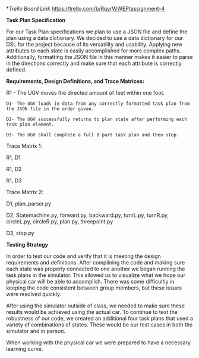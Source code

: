 
**Trello Board Link*
https://trello.com/b/RqyrWWEP/assignment-4


**Task Plan Specification**

For our Task Plan specifications we plan to use a JSON file and define the plan using a data dictionary. 
We decided to use a data dictionary for our DSL for the project because of its versatility and usability. 
Applying new attributes to each state is easily accomplished for more complex paths. 
Additionally, formatting the JSON file in this manner makes it easier to parse in the directions correctly and make sure that each attribute is correctly defined.

**Requirements, Design Definitions, and Trace Matrices:**

R1 - The UGV moves the directed amount of feet within one foot.

	D1- The UGV loads in data from any correctly formatted task plan from the JSON file in the order given.
	
	D2- The UGV successfully returns to plan state after performing each task plan element.
	
	D3- The UGV shall complete a full 8 part task plan and then stop. 


Trace Matrix 1:

R1, D1

R1, D2

R1, D3


Trace Matrix 2: 

D1, plan_parser.py 

D2,  Statemachine.py, forward.py, backward.py, turnL.py, turnR.py, circleL.py, circleR.py, plan.py, threepoint.py

D3, stop.py

**Testing Strategy** 

In order to test our code and verify that it is meeting the design requirements and definitions. After complining the code and making sure each state was properly connected to one another we began running the task plans in the simulator. This allowed us to visualize what we hope our physical car will be able to accomplish. There was some difficultly in keeping the code consistent between group members, but these issues were resolved quickly.

After using the simulator outside of class, we needed to make sure these results would be achieved using the actual car. To continue to test the robustness of our code, we created an additional four task plans that used a variety of combinations of states. These would be our test cases in both the simulator and in person. 

When working with the physical car we were prepared to have a necessary learning curve. 






